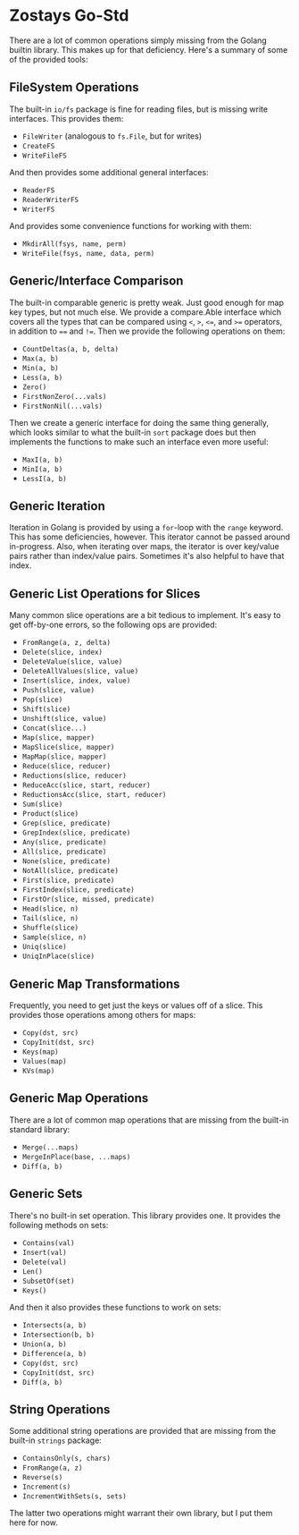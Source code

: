 # Zostays Go-Std

There are a lot of common operations simply missing from the Golang builtin
library. This makes up for that deficiency. Here's a summary of some of the
provided tools:

## FileSystem Operations

The built-in `io/fs` package is fine for reading files, but is missing write interfaces. This provides them:

* `FileWriter` (analogous to `fs.File`, but for writes)
* `CreateFS`
* `WriteFileFS`

And then provides some additional general interfaces:

* `ReaderFS`
* `ReaderWriterFS`
* `WriterFS`

And provides some convenience functions for working with them:

* `MkdirAll(fsys, name, perm)`
* `WriteFile(fsys, name, data, perm)`

## Generic/Interface Comparison

The built-in comparable generic is pretty weak. Just good enough for map key
types, but not much else. We provide a compare.Able interface which covers all
the types that can be compared using `<`, `>`, `<=`, and `>=` operators, in
addition to `==` and `!=`. Then we provide the following operations on them:

 * `CountDeltas(a, b, delta)`
 * `Max(a, b)`
 * `Min(a, b)`
 * `Less(a, b)`
 * `Zero()`
 * `FirstNonZero(...vals)`
 * `FirstNonNil(...vals)`

Then we create a generic interface for doing the same thing generally, which
looks similar to what the built-in `sort` package does but then implements the
functions to make such an interface even more useful:

 * `MaxI(a, b)`
 * `MinI(a, b)`
 * `LessI(a, b)`

## Generic Iteration

Iteration in Golang is provided by using a `for`-loop with the `range` keyword.
This has some deficiencies, however. This iterator cannot be passed around
in-progress. Also, when iterating over maps, the iterator is over key/value
pairs rather than index/value pairs. Sometimes it's also helpful to have that
index.

## Generic List Operations for Slices

Many common slice operations are a bit tedious to implement. It's easy to get
off-by-one errors, so the following ops are provided:

 * `FromRange(a, z, delta)`
 * `Delete(slice, index)`
 * `DeleteValue(slice, value)`
 * `DeleteAllValues(slice, value)`
 * `Insert(slice, index, value)`
 * `Push(slice, value)`
 * `Pop(slice)`
 * `Shift(slice)`
 * `Unshift(slice, value)`
 * `Concat(slice...)`
 * `Map(slice, mapper)`
 * `MapSlice(slice, mapper)`
 * `MapMap(slice, mapper)`
 * `Reduce(slice, reducer)`
 * `Reductions(slice, reducer)`
 * `ReduceAcc(slice, start, reducer)`
 * `ReductionsAcc(slice, start, reducer)`
 * `Sum(slice)`
 * `Product(slice)`
 * `Grep(slice, predicate)`
 * `GrepIndex(slice, predicate)`
 * `Any(slice, predicate)`
 * `All(slice, predicate)`
 * `None(slice, predicate)`
 * `NotAll(slice, predicate)`
 * `First(slice, predicate)`
 * `FirstIndex(slice, predicate)`
 * `FirstOr(slice, missed, predicate)`
 * `Head(slice, n)`
 * `Tail(slice, n)`
 * `Shuffle(slice)`
 * `Sample(slice, n)`
 * `Uniq(slice)`
 * `UniqInPlace(slice)`

## Generic Map Transformations

Frequently, you need to get just the keys or values off of a slice. This
provides those operations among others for maps:

 * `Copy(dst, src)`
 * `CopyInit(dst, src)`
 * `Keys(map)`
 * `Values(map)`
 * `KVs(map)`

## Generic Map Operations

There are a lot of common map operations that are missing from the built-in
standard library:

 * `Merge(...maps)`
 * `MergeInPlace(base, ...maps)`
 * `Diff(a, b)`

## Generic Sets

There's no built-in set operation. This library provides one. It provides the
following methods on sets:

 * `Contains(val)`
 * `Insert(val)`
 * `Delete(val)`
 * `Len()`
 * `SubsetOf(set)`
 * `Keys()`

And then it also provides these functions to work on sets:

 * `Intersects(a, b)`
 * `Intersection(b, b)`
 * `Union(a, b)`
 * `Difference(a, b)`
 * `Copy(dst, src)`
 * `CopyInit(dst, src)`
 * `Diff(a, b)`

## String Operations

Some additional string operations are provided that are missing from the
built-in `strings` package:

 * `ContainsOnly(s, chars)`
 * `FromRange(a, z)`
 * `Reverse(s)`
 * `Increment(s)`
 * `IncrementWithSets(s, sets)`

The latter two operations might warrant their own library, but I put them here for now.
